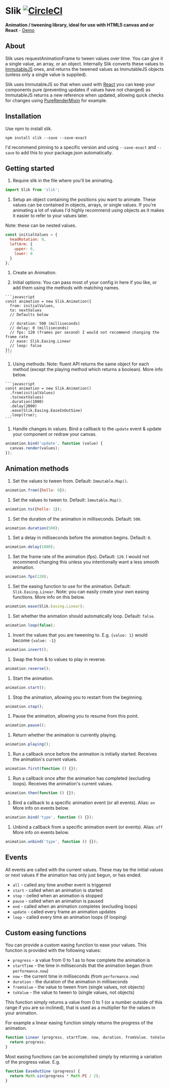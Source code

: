 # Slik [![CircleCI](https://circleci.com/gh/JakeSidSmith/slik.svg?style=svg)](https://circleci.com/gh/JakeSidSmith/slik)

**Animation / tweening library, ideal for use with HTML5 canvas and or React** - [Demo](http://jakesidsmith.github.io/slik/)

## About

Slik uses requestAnimationFrame to tween values over time. You can give it a single value, an array, or an object. Internally Slik converts these values to [ImmutableJS](https://facebook.github.io/immutable-js/) ones, and returns the tweened values as ImmutableJS objects (unless only a single value is supplied).


Slik uses ImmutableJS so that when used with [React](https://facebook.github.io/react/) you can keep your components pure (preventing updates if values have not changed) as ImmutableJS returns a new reference when updated, allowing quick checks for changes using [PureRenderMixin](https://facebook.github.io/react/docs/pure-render-mixin.html) for example.

## Installation

Use npm to install slik.

```shell
npm install slik --save --save-exact
```

I'd recommend pinning to a specific version and using `--save-exact` and `--save` to add this to your package.json automatically.

## Getting started

1. Require slik in the file where you'll be animating.

  ```javascript
  import Slik from 'slik';
  ```

1. Setup an object containing the positions you want to animate. These values can be contained in objects, arrays, or single values. If you're animating a lot of values I'd highly recommend using objects as it makes it easier to refer to your values later.

  Note: these can be nested values.

  ```javascript
  const initialValues = {
    headRotation: 0,
    leftArm: {
      upper: 0,
      lower: 0
    }
  };
  ```

1. Create an Animation.

  1. Initial options: You can pass most of your config in here if you like, or add them using the methods with matching names.

    ```javascript
    const animation = new Slik.Animation({
      from: initialValues,
      to: nextValues
      // Defaults below

      // duration: 500 (milliseconds)
      // delay: 0 (milliseconds)
      // fps: 120 (frames per second) I would not recommend changing the frame rate
      // ease: Slik.Easing.Linear
      // loop: false
    });
    ```

  1. Using methods: Note: fluent API returns the same object for each method (except the playing method which returns a boolean). More info below.

    ```javascript
    const animation = new Slik.Animation()
      .from(initialValues)
      .to(nextValues)
      .duration(1000)
      .delay(2000)
      .ease(Slik.Easing.EaseInOutSine)
      .loop(true);
    ```

1. Handle changes in values. Bind a callback to the `update` event & update your component or redraw your canvas.

  ```javascript
  animation.bind('update', function (value) {
    canvas.render(values);
  });
  ```

## Animation methods

1. Set the values to tween from. Default: `Immutable.Map()`.

  ```javascript
  animation.from({hello: 0});
  ```

1. Set the values to tween to. Default: `Immutable.Map()`.

  ```javascript
  animation.to({hello: 1});
  ```

1. Set the duration of the animation in milliseconds. Default: `500`.

  ```javascript
  animation.duration(500);
  ```

1. Set a delay in milliseconds before the animation begins. Default: `0`.

  ```javascript
  animation.delay(1000);
  ```

1. Set the frame rate of the animation (fps). Default: `120`.
  I would not recommend changing this unless you intentionally want a less smooth animation.

  ```javascript
  animation.fps(120);
  ```

1. Set the easing function to use for the animation. Default: `Slik.Easing.Linear`.
  Note: you can easily create your own easing functions. More info on this below.

  ```javascript
  animation.ease(Slik.Easing.Linear);
  ```

1. Set whether the animation should automatically loop. Default: `false`.

  ```javascript
  animation.loop(false);
  ```

1. Invert the values that you are tweening to. E.g. `{value: 1}` would become `{value: -1}`

  ```javascript
  animation.invert();
  ```

1. Swap the from & to values to play in reverse.

  ```javascript
  animation.reverse();
  ```

1. Start the animation.

  ```javascript
  animation.start();
  ```

1. Stop the animation, allowing you to restart from the beginning.

  ```javascript
  animation.stop();
  ```

1. Pause the animation, allowing you to resume from this point.

  ```javascript
  animation.pause();
  ```

1. Return whether the animation is currently playing.

  ```javascript
  animation.playing();
  ```

1. Run a callback once before the animation is initially started. Receives the animation's current values.

  ```javascript
  animation.first(function () {});
  ```

1. Run a callback once after the animation has completed (excluding loops). Receives the animation's current values.

  ```javascript
  animation.then(function () {});
  ```

1. Bind a callback to a specific animation event (or all events). Alias: `on`
  More info on events below.

  ```javascript
  animation.bind('type', function () {});
  ```

1. Unbind a callback from a specific animation event (or events). Alias: `off`
  More info on events below.

  ```javascript
  animation.unbind('type', function () {});
  ```

## Events

All events are called with the current values. These may be the initial values or next values if the animation has only just begun, or has ended.

* `all` - called any time another event is triggered
* `start` - called when an animation is started
* `stop` - celled when an animation is stopped
* `pause` - called when an animation is paused
* `end` - called when an animation completes (excluding loops)
* `update` - called every frame an animation updates
* `loop` - called every time an animation loops (if looping)

## Custom easing functions

You can provide a custom easing function to ease your values.
This function is provided with the following values:

* `progress` - a value from 0 to 1 as to how complete the animation is
* `startTime` - the time in milliseconds that the animation began (from `performance.now`)
* `now` - the current time in milliseconds (from `performance.now`)
* `duration` - the duration of the animation in milliseconds
* `fromValue` - the value to tween from (single values, not objects)
* `toValue` - the value to tween to (single values, not objects)

This function simply returns a value from 0 to 1 (or a number outside of this range if you are so inclined), that is used as a multiplier for the values in your animation.

For example a linear easing function simply returns the progress of the animation.

```javascript
function Linear (progress, startTime, now, duration, fromValue, toValue) {
  return progress;
}
```

Most easing functions can be accomplished simply by returning a variation of the progress value. E.g.

```javascript
function EaseOutSine (progress) {
  return Math.sin(progress * Math.PI / 2);
}
```
